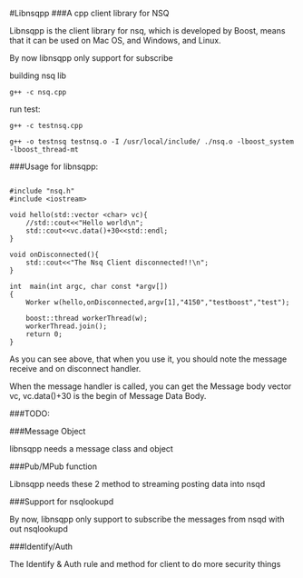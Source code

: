 #Libnsqpp
###A cpp client library for NSQ

Libnsqpp is the client library for nsq, which is developed by Boost, means that it can be used on Mac OS, and Windows, and Linux.

By now libnsqpp only support for subscribe

building nsq lib

```g++ -c nsq.cpp```

run test:

```g++ -c testnsq.cpp ```

```g++ -o testnsq testnsq.o -I /usr/local/include/ ./nsq.o -lboost_system -lboost_thread-mt```

###Usage for libnsqpp:

```

#include "nsq.h"
#include <iostream>

void hello(std::vector <char> vc){
	//std::cout<<"Hello world\n";
	std::cout<<vc.data()+30<<std::endl;
}

void onDisconnected(){
	std::cout<<"The Nsq Client disconnected!!\n";
}

int  main(int argc, char const *argv[])
{
	Worker w(hello,onDisconnected,argv[1],"4150","testboost","test");

	boost::thread workerThread(w);
	workerThread.join();
	return 0;
}
```
As you can see above, that when you use it, you should note the message receive and on disconnect handler.

When the message handler is called, you can get the Message body vector vc, vc.data()+30 is the begin of Message Data Body.

###TODO:

###Message Object

libnsqpp needs a message class and object 

###Pub/MPub function

Libnsqpp needs these 2 method to streaming posting data into nsqd

###Support for nsqlookupd 

By now, libnsqpp only support to subscribe the messages from nsqd with out nsqlookupd

###Identify/Auth

The Identify & Auth rule and method for client to do more security things

